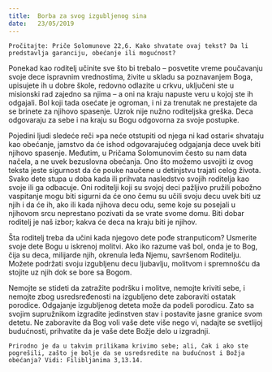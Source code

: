 ```yaml
---
title:  Borba za svog izgubljenog sina
date:   23/05/2019
---
```


`Pročitajte: Priče Solomunove 22,6. Kako shvatate ovaj tekst? Da li predstavlja garanciju, obećanje ili mogućnost? `

Ponekad kao roditelj učinite sve što bi trebalo – posvetite vreme poučavanju svoje dece ispravnim vrednostima, živite u skladu sa poznavanjem Boga, upisujete ih u dobre škole, redovno odlazite u crkvu, uključeni ste u misionski rad zajedno sa njima – a oni na kraju napuste veru u kojoj ste ih odgajali. Bol koji tada osećate je ogroman, i ni za trenutak ne prestajete da se brinete za njihovo spasenje. Uzrok nije nužno roditeljska greška. Deca odgovaraju za sebe i na kraju su Bogu odgovorna za svoje postupke.

Pojedini ljudi sledeće reči »pa neće otstupiti od njega ni kad ostari« shvataju kao obećanje, jamstvo da će ishod odgovarajućeg odgajanja dece uvek biti njihovo spasenje. Međutim, u Pričama Solomunovim često su nam data načela, a ne uvek bezuslovna obećanja. Ono što možemo usvojiti iz ovog teksta jeste sigurnost da će pouke naučene u detinjstvu trajati celog života. Svako dete stupa u doba kada ili prihvata nasledstvo svojih roditelja kao svoje ili ga odbacuje. Oni roditelji koji su svojoj deci pažljivo pružili pobožno vaspitanje mogu biti sigurni da će ono čemu su učili svoju decu uvek biti uz njih i da će ih, ako ili kada njihova decu odu, seme koje su posejali u njihovom srcu neprestano pozivati da se vrate svome domu. Biti dobar roditelj je naš izbor; kakva će deca na kraju biti je njihov.

Šta roditelj treba da učini kada njegovo dete pođe stranputicom? Usmerite svoje dete Bogu u iskrenoj molitvi. Ako iko razume vaš bol, onda je to Bog, čija su deca, milijarde njih, okrenula leđa Njemu, savršenom Roditelju. Možete podržati svoju izgubljenu decu ljubavlju, molitvom i spremnošću da stojite uz njih dok se bore sa Bogom.

Nemojte se stideti da zatražite podršku i molitve, nemojte kriviti sebe, i nemojte zbog usredsređenosti na izgubljeno dete zaboraviti ostatak porodice. Odgajanje izgubljenog deteta može da podeli porodicu. Zato sa svojim supružnikom izgradite jedinstven stav i postavite jasne granice svom detetu. Ne zaboravite da Bog voli vaše dete više nego vi, nadajte se svetlijoj budućnosti, prihvatite da je vaše dete Božje delo u izgradnji.

`Prirodno je da u takvim prilikama krivimo sebe; ali, čak i ako ste pogrešili, zašto je bolje da se usredsredite na budućnost i Božja obećanja? Vidi: Filibljanima 3,13.14. `
